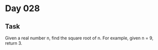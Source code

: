 # Day 028

## Task

Given a real number n, find the square root of n. For example, given n = 9, return 3.